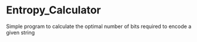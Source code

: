 # Entropy_Calculator
Simple program to calculate the optimal number of bits required to encode a given string
